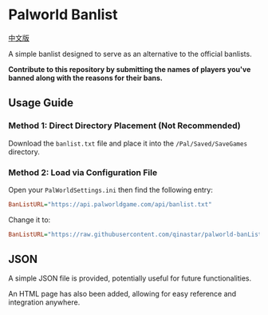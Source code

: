 # Palworld Banlist

[中文版](README_zh-CN.md)

A simple banlist designed to serve as an alternative to the official banlists.

**Contribute to this repository by submitting the names of players you've banned along with the reasons for their bans.**

## Usage Guide

### Method 1: Direct Directory Placement (Not Recommended)

Download the `banlist.txt` file and place it into the `/Pal/Saved/SaveGames` directory.

### Method 2: Load via Configuration File

Open your `PalWorldSettings.ini` then find the following entry:

```ini
BanListURL="https://api.palworldgame.com/api/banlist.txt"
```

Change it to:

```ini
BanListURL="https://raw.githubusercontent.com/qinastar/palworld-banList/main/banlist.txt"
```

## JSON

A simple JSON file is provided, potentially useful for future functionalities.

An HTML page has also been added, allowing for easy reference and integration anywhere.
